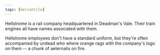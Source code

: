 ```yaml
---
tags: [mercantile]
---
```


Hellstrome is a rail company headquartered in Deadman's Vale. Their train engines all have names associated with them.

Hellstrome employees don't have a standard uniform, but they're often accompanied by undead who where orange rags with the company's logo on them -- a chunk of aeternalis on fire.
